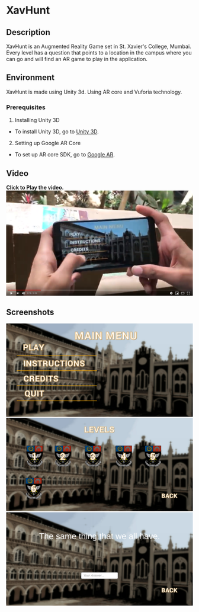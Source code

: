 # XavHunt

## Description
XavHunt is an Augmented Reality Game set in St. Xavier's College, Mumbai. Every level has a question that points to a location in the campus where you can go and will find an AR game to play in the application.

## Environment
XavHunt is made using Unity 3d. Using AR core and Vuforia technology.

### Prerequisites
1. Installing Unity 3D
- To install Unity 3D, go to [Unity 3D](https://unity.com/).
2. Setting up Google AR Core 
- To set up AR core SDK, go to [Google AR](https://github.com/google-ar/arcore-unity-sdk/releases).

## Video
**Click to Play the video.**
[![Video](https://github.com/prasoon-anand/XavHunt/blob/master/Screenshots/vs.png)](https://www.youtube.com/watch?v=RpDDAO6xi7U)

## Screenshots
![Menu](https://github.com/prasoon-anand/XavHunt/blob/master/Screenshots/1.png)
![Levels](https://github.com/prasoon-anand/XavHunt/blob/master/Screenshots/2.png)
![Question](https://github.com/prasoon-anand/XavHunt/blob/master/Screenshots/3.png)

